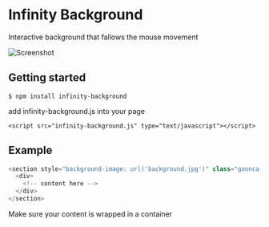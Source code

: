 # Infinity Background

Interactive background that fallows the mouse movement

![Screenshot](demo-example.gif)

## Getting started
```
$ npm install infinity-background
```
add infinity-background.js into your page
```
<script src="infinity-background.js" type="text/javascript"></script>
```
## Example

```javascript
<section style="background-image: url('background.jpg')" class="goonca-infinity-background">        
  <div>                
    <!-- content here -->
  </div>
</section> 
```
Make sure your content is wrapped in a container
